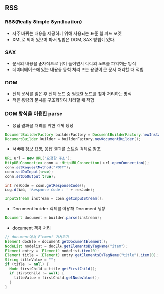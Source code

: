 ## RSS
### RSS(Really Simple Syndication)
* 자주 바뀌는 내용을 제공하기 위해 사용되는 표준 웹 피드 포멧
* XML로 되어 있으며 파서 방법은 DOM, SAX 방법이 있다.
### SAX
* 문서의 내용을 순차적으로 읽어 들이면서 각각의 노드를 파악하는 방식
* 데이터베이스에 있는 내용을 동척 처리 또는 용량이 큰 문서 처리할 때 적합
### DOM
* 전체 문서를 읽은 후 전체 노드 중 필요한 노드를 찾아 처리하는 방식
* 적은 용량의 문서를 구조화하여 처리할 때 적합

### DOM 방식을 이용한 parse
* 응답 결과물 처리를 위한 객체 생성
```java
DocumentBuilderFactory builderFactory = DocumentBuilderFactory.newInstance();
DocumentBuilder builder = builderFactory.newDocumentBuilder();
```
* 서버에 정보 요청, 응답 결과를 스트림 객체로 참조
```java
URL url = new URL("요청할 주소");
HttpURLConnection conn = (HttpURLConnection) url.openConnection();
conn.setRequestMethod("POST");
conn.setDoInput(true);
conn.setDoOutput(true);

int resCode = conn.getResponseCode();
Log.d(TAG, "Response Code : " + resCode);

InputStream instream = conn.getInputStream();
```
* Document builder 객체를 이용해 Document 생성
```java
Document document = builder.parse(instream);
```
* document 객체 처리
```java
// document에서 Element 가져오기
Element docEle = document.getDocumentElement();
NodeList nodelist = docEle.getElementsByTagName("item");
Element entry = (Element) nodelist.item(0);
Element title = (Element) entry.getElementsByTagName("title").item(0);
String titleValue = "";
if (title != null) {
  Node firstChild = title.getFirstChild();
  if (firstChild != null) {
    titleValue = firstChild.getNodeValue();
  }
}
```
